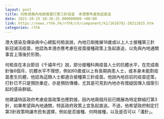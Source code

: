 ```yaml
---
layout: post
title: 何栢良稱內地剛推展打第三針疫苗　本港應考慮急起直追
date: 2021-10-25 10:36:25.000000000 +08:00
link: https://news.rthk.hk/rthk/ch/component/k2/1616781-20211025.htm
categories: rthk
---
```


港大感染及傳染病中心總監何栢良說，內地已剛推展18歲或以上人士接種第三針新冠滅活疫苗，他認為本港亦應考慮在疫苗接種政策上急起直追，以免與內地通關事宜上落後於形勢。

何栢良在本台節目《千禧年代》說，部分接種科興疫苗人士的抗體水平，在完成兩針後6個月，抗體水平不理想，例如60歲或以上有長期病患人士，或本身未能對疫苗產生抗體，他認為這類人士都適合接種第三針疫苗。他說內地目前的疫苗症策，打針已不只是預防重症，亦是預防傳播，尤其是可見到內地亦有懷疑因傳入個案引起的感染群組。

他建議特區政府考慮疫苗政策也應對接，因內地兩個月前已開展為特定群組打第3針，如果希望與內地通關，特區政府政策上宜急起直追。不過，他希望政府制定打第3針政策時讓市民有選擇，例如是否接種、何時接種，以及是否可以「溝針」。
